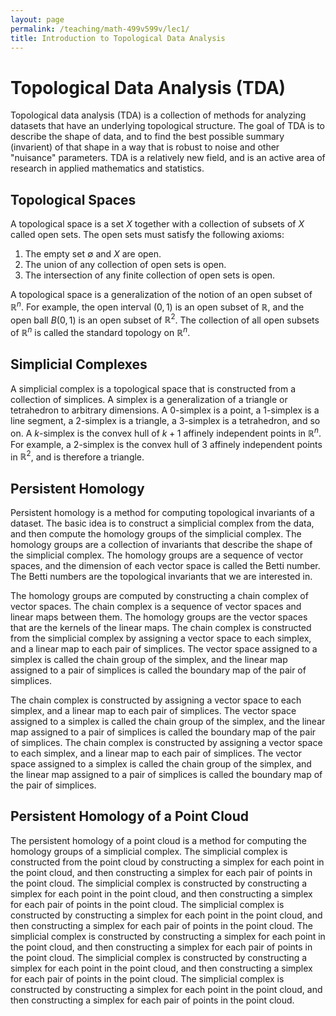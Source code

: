 ```yaml
---
layout: page
permalink: /teaching/math-499v599v/lec1/
title: Introduction to Topological Data Analysis
---
```


# Topological Data Analysis (TDA)
Topological data analysis (TDA) is a collection of methods for analyzing datasets that have an underlying topological structure. The goal of TDA is to describe the shape of data, and to find the best possible summary (invarient) of that shape in a way that is robust to noise and other "nuisance" parameters. TDA is a relatively new field, and is an active area of research in applied mathematics and statistics.

## Topological Spaces
A topological space is a set $X$ together with a collection of subsets of $X$ called open sets. The open sets must satisfy the following axioms:
1. The empty set $\emptyset$ and $X$ are open.
2. The union of any collection of open sets is open.
3. The intersection of any finite collection of open sets is open.

A topological space is a generalization of the notion of an open subset of $\mathbb{R}^n$. For example, the open interval $(0,1)$ is an open subset of $\mathbb{R}$, and the open ball $B(0,1)$ is an open subset of $\mathbb{R}^2$. The collection of all open subsets of $\mathbb{R}^n$ is called the standard topology on $\mathbb{R}^n$.

## Simplicial Complexes
A simplicial complex is a topological space that is constructed from a collection of simplices. A simplex is a generalization of a triangle or tetrahedron to arbitrary dimensions. A $0$-simplex is a point, a $1$-simplex is a line segment, a $2$-simplex is a triangle, a $3$-simplex is a tetrahedron, and so on. A $k$-simplex is the convex hull of $k+1$ affinely independent points in $\mathbb{R}^n$. For example, a $2$-simplex is the convex hull of $3$ affinely independent points in $\mathbb{R}^2$, and is therefore a triangle.

## Persistent Homology
Persistent homology is a method for computing topological invariants of a dataset. The basic idea is to construct a simplicial complex from the data, and then compute the homology groups of the simplicial complex. The homology groups are a collection of invariants that describe the shape of the simplicial complex. The homology groups are a sequence of vector spaces, and the dimension of each vector space is called the Betti number. The Betti numbers are the topological invariants that we are interested in.

The homology groups are computed by constructing a chain complex of vector spaces. The chain complex is a sequence of vector spaces and linear maps between them. The homology groups are the vector spaces that are the kernels of the linear maps. The chain complex is constructed from the simplicial complex by assigning a vector space to each simplex, and a linear map to each pair of simplices. The vector space assigned to a simplex is called the chain group of the simplex, and the linear map assigned to a pair of simplices is called the boundary map of the pair of simplices.

The chain complex is constructed by assigning a vector space to each simplex, and a linear map to each pair of simplices. The vector space assigned to a simplex is called the chain group of the simplex, and the linear map assigned to a pair of simplices is called the boundary map of the pair of simplices. The chain complex is constructed by assigning a vector space to each simplex, and a linear map to each pair of simplices. The vector space assigned to a simplex is called the chain group of the simplex, and the linear map assigned to a pair of simplices is called the boundary map of the pair of simplices.

## Persistent Homology of a Point Cloud
The persistent homology of a point cloud is a method for computing the homology groups of a simplicial complex. The simplicial complex is constructed from the point cloud by constructing a simplex for each point in the point cloud, and then constructing a simplex for each pair of points in the point cloud. The simplicial complex is constructed by constructing a simplex for each point in the point cloud, and then constructing a simplex for each pair of points in the point cloud. The simplicial complex is constructed by constructing a simplex for each point in the point cloud, and then constructing a simplex for each pair of points in the point cloud. The simplicial complex is constructed by constructing a simplex for each point in the point cloud, and then constructing a simplex for each pair of points in the point cloud. The simplicial complex is constructed by constructing a simplex for each point in the point cloud, and then constructing a simplex for each pair of points in the point cloud. The simplicial complex is constructed by constructing a simplex for each point in the point cloud, and then constructing a simplex for each pair of points in the point cloud.


